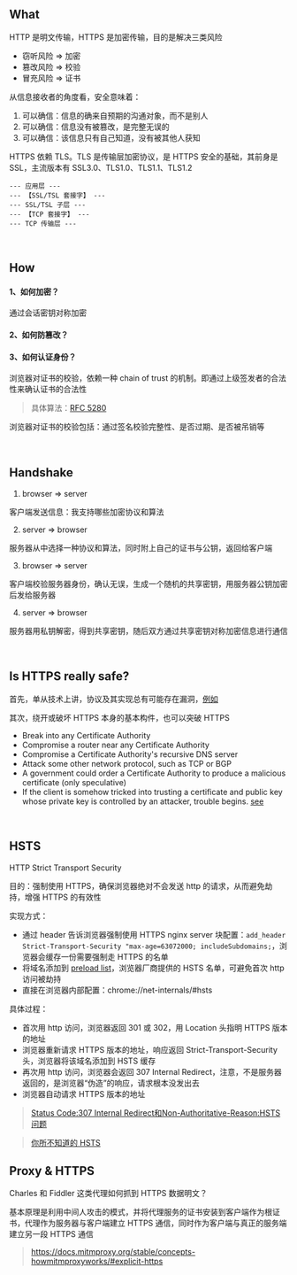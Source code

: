 ## What

HTTP 是明文传输，HTTPS 是加密传输，目的是解决三类风险

+ 窃听风险 => 加密 
+ 篡改风险 => 校验
+ 冒充风险 => 证书

从信息接收者的角度看，安全意味着：

1. 可以确信：信息的确来自预期的沟通对象，而不是别人
2. 可以确信：信息没有被篡改，是完整无误的
3. 可以确信：该信息只有自己知道，没有被其他人获知

HTTPS 依赖 TLS。TLS 是传输层加密协议，是 HTTPS 安全的基础，其前身是 SSL，主流版本有 SSL3.0、TLS1.0、TLS1.1、TLS1.2

```
--- 应用层 ---
--- 【SSL/TSL 套接字】 ---
--- SSL/TSL 子层 ---
--- 【TCP 套接字】 ---
--- TCP 传输层 ---
```

<br />

## How

#### 1、如何加密？

通过会话密钥对称加密

#### 2、如何防篡改？

#### 3、如何认证身份？

浏览器对证书的校验，依赖一种 chain of trust 的机制。即通过上级签发者的合法性来确认证书的合法性

> 具体算法：[RFC 5280](https://tools.ietf.org/html/rfc5280#section-6)

浏览器对证书的校验包括：通过签名校验完整性、是否过期、是否被吊销等


<br />

## Handshake

1. browser => server

客户端发送信息：我支持哪些加密协议和算法

2. server => browser

服务器从中选择一种协议和算法，同时附上自己的证书与公钥，返回给客户端

3. browser => server

客户端校验服务器身份，确认无误，生成一个随机的共享密钥，用服务器公钥加密后发给服务器

4. server => browser

服务器用私钥解密，得到共享密钥，随后双方通过共享密钥对称加密信息进行通信


<br />

## Is HTTPS really safe?

首先，单从技术上讲，协议及其实现总有可能存在漏洞，[例如](https://robertheaton.com/2015/04/06/the-ssl-freak-vulnerability/)

其次，绕开或破坏 HTTPS 本身的基本构件，也可以突破 HTTPS

- Break into any Certificate Authority
- Compromise a router near any Certificate Authority
- Compromise a Certificate Authority's recursive DNS server
- Attack some other network protocol, such as TCP or BGP
- A government could order a Certificate Authority to produce a malicious certificate (only speculative)
- If the client is somehow tricked into trusting a certificate and public key whose private key is controlled by an attacker, trouble begins. [see](https://robertheaton.com/2014/03/27/how-does-https-actually-work/)


<br />

## HSTS

HTTP Strict Transport Security

目的：强制使用 HTTPS，确保浏览器绝对不会发送 http 的请求，从而避免劫持，增强 HTTPS 的有效性

实现方式：

- 通过 header 告诉浏览器强制使用 HTTPS nginx server 块配置：`add_header Strict-Transport-Security "max-age=63072000; includeSubdomains;`，浏览器会缓存一份需要强制走 HTTPS 的名单
- 将域名添加到 [preload list](https://hstspreload.org)，浏览器厂商提供的 HSTS 名单，可避免首次 http 访问被劫持
- 直接在浏览器内部配置：chrome://net-internals/#hsts

具体过程：

- 首次用 http 访问，浏览器返回 301 或 302，用 Location 头指明 HTTPS 版本的地址
- 浏览器重新请求 HTTPS 版本的地址，响应返回 Strict-Transport-Security 头，浏览器将该域名添加到 HSTS 缓存
- 再次用 http 访问，浏览器会返回 307 Internal Redirect，注意，不是服务器返回的，是浏览器“伪造”的响应，请求根本没发出去
- 浏览器自动请求 HTTPS 版本的地址

> [Status Code:307 Internal Redirect和Non-Authoritative-Reason:HSTS问题](https://www.jianshu.com/p/005f3466b714)

> [你所不知道的 HSTS](http://www.barretlee.com/blog/2015/10/22/hsts-intro/)


## Proxy & HTTPS

Charles 和 Fiddler 这类代理如何抓到 HTTPS 数据明文？

基本原理是利用中间人攻击的模式，并将代理服务的证书安装到客户端作为根证书，代理作为服务器与客户端建立 HTTPS 通信，同时作为客户端与真正的服务端建立另一段 HTTPS 通信

> https://docs.mitmproxy.org/stable/concepts-howmitmproxyworks/#explicit-https
